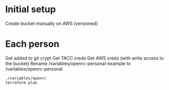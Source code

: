 # Initial setup
Create bucket manually on AWS (versioned)

# Each person
Get added to git crypt
Get TACC creds
Get AWS creds (with write access to the bucket)
Rename /variables/openrc-personal-example to /variables/openrc-personal

```
./variables/openrc
terraform plan
```
